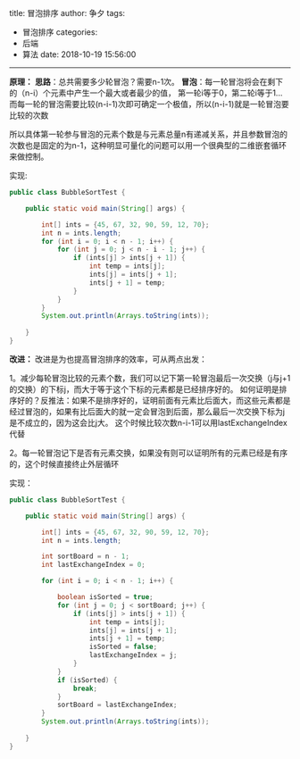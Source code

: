 title: 冒泡排序
author: 争夕
tags:
  - 冒泡排序
categories:
  - 后端
  - 算法
date: 2018-10-19 15:56:00
---
**原理：**
**思路**：总共需要多少轮冒泡？需要n-1次。
**冒泡**：每一轮冒泡将会在剩下的（n-i）个元素中产生一个最大或者最少的值，
第一轮i等于0，第二轮i等于1...
而每一轮的冒泡需要比较(n-i-1)次即可确定一个极值，所以(n-i-1)就是一轮冒泡要比较的次数

所以具体第一轮参与冒泡的元素个数是与元素总量n有递减关系，并且参数冒泡的次数也是固定的为n-1，这种明显可量化的问题可以用一个很典型的二维嵌套循环来做控制。

实现:

```java
public class BubbleSortTest {

    public static void main(String[] args) {

        int[] ints = {45, 67, 32, 90, 59, 12, 70};
        int n = ints.length;
        for (int i = 0; i < n - 1; i++) {
            for (int j = 0; j < n - i - 1; j++) {
                if (ints[j] > ints[j + 1]) {
                    int temp = ints[j];
                    ints[j] = ints[j + 1];
                    ints[j + 1] = temp;
                }
            }
        }
        System.out.println(Arrays.toString(ints));
        
    }
}
```

**改进：**
改进是为也提高冒泡排序的效率，可从两点出发：

1。减少每轮冒泡比较的元素个数，我们可以记下第一轮冒泡最后一次交换（j与j+1的交换）的下标j，而大于等于这个下标的元素都是已经排序好的。
如何证明是排序好的？反推法：如果不是排序好的，证明前面有元素比后面大，而这些元素都是经过冒泡的，如果有比后面大的就一定会冒泡到后面，那么最后一次交换下标为j是不成立的，因为这会比j大。
这个时候比较次数n-i-1可以用lastExchangeIndex代替

2。每一轮冒泡记下是否有元素交换，如果没有则可以证明所有的元素已经是有序的，这个时候直接终止外层循环

实现：

```java
public class BubbleSortTest {

    public static void main(String[] args) {

        int[] ints = {45, 67, 32, 90, 59, 12, 70};
        int n = ints.length;

        int sortBoard = n - 1;
        int lastExchangeIndex = 0;

        for (int i = 0; i < n - 1; i++) {

            boolean isSorted = true;
            for (int j = 0; j < sortBoard; j++) {
                if (ints[j] > ints[j + 1]) {
                    int temp = ints[j];
                    ints[j] = ints[j + 1];
                    ints[j + 1] = temp;
                    isSorted = false;
                    lastExchangeIndex = j;
                }
            }
            if (isSorted) {
                break;
            }
            sortBoard = lastExchangeIndex;
        }
        System.out.println(Arrays.toString(ints));
        
    }
}
```
